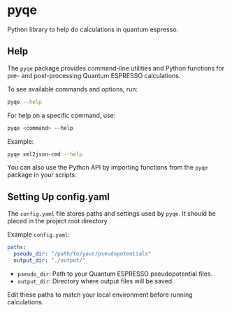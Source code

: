 # pyqe
Python library to help do calculations in quantum espresso.


## Help

The `pyqe` package provides command-line utilities and Python functions for pre- and post-processing Quantum ESPRESSO calculations.

To see available commands and options, run:

```sh
pyqe --help
```

For help on a specific command, use:

```sh
pyqe <command> --help
```

Example:

```sh
pyqe xml2json-cmd --help
```

You can also use the Python API by importing functions from the `pyqe` package in your scripts.

## Setting Up config.yaml

The `config.yaml` file stores paths and settings used by `pyqe`. It should be placed in the project root directory.

Example `config.yaml`:

```yaml
paths:
  pseudo_dir: "/path/to/your/pseudopotentials"
  output_dir: "./output/"
```

- `pseudo_dir`: Path to your Quantum ESPRESSO pseudopotential files.
- `output_dir`: Directory where output files will be saved.

Edit these paths to match your local environment before running calculations.